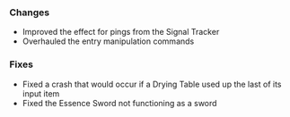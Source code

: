 ### Changes
- Improved the effect for pings from the Signal Tracker
- Overhauled the entry manipulation commands

### Fixes
- Fixed a crash that would occur if a Drying Table used up the last of its input item
- Fixed the Essence Sword not functioning as a sword